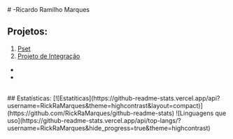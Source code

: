 <html>
  <head>
    </head>
  <body>
# -Ricardo Ramilho Marques

## Projetos:
1. [Pset](https://github.com/RickRaMarques/uvv_bd1_cc1ma)
2. [Projeto de Integração](https://github.com/RickRaMarques/Projeto-Integrado-CC1MA)
-
-
<br>
## Estatísticas:
[![Estatíticas](https://github-readme-stats.vercel.app/api?username=RickRaMarques&theme=highcontrast&layout=compact)](https://github.com/RickRaMarques/github-readme-stats)
![Linguagens que uso](https://github-readme-stats.vercel.app/api/top-langs/?username=RickRaMarques&hide_progress=true&theme=highcontrast)
</body>
</html>
